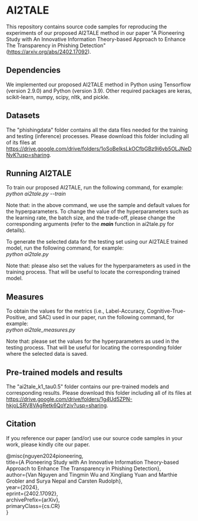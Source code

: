 # AI2TALE

This repository contains source code samples for reproducing the experiments of our proposed AI2TALE method in our paper "A Pioneering Study with An Innovative Information Theory-based
Approach to Enhance The Transparency in Phishing Detection" (https://arxiv.org/abs/2402.17092).

## Dependencies
We implemented our proposed AI2TALE method in Python using Tensorflow (version 2.9.0) and Python (version 3.9). Other required packages are keras, scikit-learn, numpy, scipy, nltk, and pickle.

## Datasets
The "phishingdata" folder contains all the data files needed for the training and testing (inference) processes. Please download this folder including all of its files at https://drive.google.com/drive/folders/1oSoBeIksLkOCfbGBz9i6vb5OLJNeDNyK?usp=sharing.

## Running AI2TALE
To train our proposed AI2TALE, run the following command, for example:<br/>
*python ai2tale.py --train*

Note that: in the above command, we use the sample and default values for the hyperparameters. To change the value of the hyperparameters such as the learning rate, the batch size, and the trade-off, please change the corresponding arguments (refer to the *__main__* function in ai2tale.py for details).

To generate the selected data for the testing set using our AI2TALE trained model, run the following command, for example:<br/>
*python ai2tale.py*

Note that: please also set the values for the hyperparameters as used in the training process. That will be useful to locate the corresponding trained model.

## Measures
To obtain the values for the metrics (i.e., Label-Accuracy, Cognitive-True-Positive, and SAC) used in our paper, run the following command, for example: <br/>
*python ai2tale_measures.py*

Note that: please set the values for the hyperparameters as used in the testing process. That will be useful for locating the corresponding folder where the selected data is saved.

## Pre-trained models and results
The "ai2tale_k1_tau0.5" folder contains our pre-trained models and corresponding results. Please download this folder including all of its files at https://drive.google.com/drive/folders/1g4Ud5ZPN-hkjoLSRV8VAgRetk6QoYziv?usp=sharing.

## Citation

If you reference our paper (and/or) use our source code samples in your work, please kindly cite our paper.

@misc{nguyen2024pioneering, <br/>
      title={A Pioneering Study with An Innovative Information Theory-based Approach to Enhance The Transparency in Phishing Detection}, <br/>
      author={Van Nguyen and Tingmin Wu and Xingliang Yuan and Marthie Grobler and Surya Nepal and Carsten Rudolph}, <br/>
      year={2024}, <br/>
      eprint={2402.17092}, <br/>
      archivePrefix={arXiv}, <br/>
      primaryClass={cs.CR} <br/>
}
